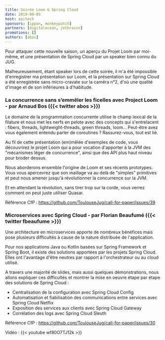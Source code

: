 ```yaml
---
title: Soirée Loom & Spring Cloud
date: 2019-09-05
host: epitech
sponsors: [ippon, monkeypatch]
partners: [digitalocean, jetbrains]
promotions: []
authors: [abos]
---
```


Pour attaquer cette nouvelle saison, un aperçu du Projet Loom par moi-même, et une présentation de Spring Cloud par un
speaker bien connu du JUG.

Malheureusement, étant speaker lors de cette soirée, il m'a été impossible d'enregistrer ma présentation sur Loom, et
la présentation sur Spring Cloud a été enregistrée sans micro-cravate sur la caméra n°2, d'où une qualité d'image et de son
inférieures à d'habitude.

### La concurrence sans s’emmêler les ficelles avec Project Loom - par Arnaud Bos ({{< twitter abos >}})

Le domaine de la programmation concurrente utilise le champ lexical de la filature et nous met les nerfs en pelote avec des concepts qui s'entrelacent : fibers, threads, lightweight-threads, green threads, loom...
Peut-être avez vous également entendu parler de coroutines ? Rassurez-vous, tout est lié.

Au fil de cette présentation (em)mêlée d'exemples de code, vous découvrirez le projet Loom qui a pour vocation d'apporter à la JVM des "mécanismes léger de concurrence", ainsi que des API plus haut niveau pour broder dessus.

Nous aborderons ensemble l'origine de Loom et ses récents prototypes. Vous vous apercevrez que son maillage va au delà de "simples" primitives et peut nous amener jusqu'à révolutionner la concurrence sur la JVM.

Et en attendant la révolution, sans tirer trop sur la corde, vous verrez comment on peut juste utiliser Quasar.

Référence CfP : https://github.com/ToulouseJug/call-for-paper/issues/39

### Microservices avec Spring Cloud - par Florian Beaufumé ({{< twitter fbeaufume >}})

Une architecture en microservices apporte de nombreux bénéfices mais pose plusieurs difficultés à cause de la nature distribuée de l'application.

Pour nos applications Java ou Kotlin basées sur Spring Framework et Spring Boot, il existe des solutions apportées par les projets Spring Cloud. Elles ont l'avantage d'être neutres par rapport à l'orchestrateur ou au cloud utilisé.

A travers une majorité de slides, mais aussi quelques démonstrations, nous allons expliquer ces difficultés et montrer la mise en oeuvre étape par étape des solutions de Spring Cloud :

* Centralisation de la configuration avec Spring Cloud Config
* Automatisation et fiabilisation des communications entre services avec Spring Cloud Netflix
* Exposition des services aux clients avec Spring Cloud Gateway
* Corrélation des logs avec Spring Cloud Sleuth

Référence CfP : https://github.com/ToulouseJug/call-for-paper/issues/30

Vidéo : {{< youtube wf80O7TJ12k >}}
